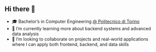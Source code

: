 ## Hi there 👋


- 🎓 Bachelor’s in Computer Engineering [@ Politecnico di Torino](https://www.polito.it/)
- 🌱 I’m currently learning more about backend systems and advanced data analysis
- 🤝 I’m looking to collaborate on projects and real-world applications where I can apply both frontend, backend, and data skills


<!--
**MasoumehTafvizi/MasoumehTafvizi** is a ✨ _special_ ✨ repository because its `README.md` (this file) appears on your GitHub profile.

Here are some ideas to get you started:

- 🔭 I’m currently working on ...
- 🌱 I’m currently learning ...
- 👯 I’m looking to collaborate on ...
- 🤔 I’m looking for help with ...
- 💬 Ask me about ...
- 📫 How to reach me: ...
- 😄 Pronouns: ...
- ⚡ Fun fact: ...
-->

